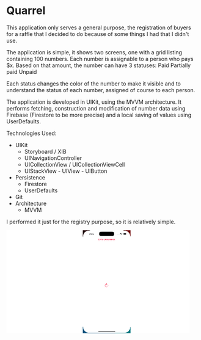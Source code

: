 
# Quarrel

This application only serves a general purpose, the registration of buyers for a raffle that I decided to do because of some things I had that I didn't use.

The application is simple, it shows two screens, one with a grid listing containing 100 numbers. Each number is assignable to a person who pays $x. Based on that amount, the number can have 3 statuses:
Paid
Partially paid
Unpaid

Each status changes the color of the number to make it visible and to understand the status of each number, assigned of course to each person.

The application is developed in UIKit, using the MVVM architecture.
It performs fetching, construction and modification of number data using Firebase (Firestore to be more precise) and a local saving of values using UserDefaults.


Technologies Used:

-  UIKit
    - Storyboard / XIB
    - UINavigationController
    - UICollectionView / UICollectionViewCell
    - UIStackView - UIView - UIButton
- Persistence
    - Firestore
    - UserDefaults
- Git
- Architecture
    - MVVM


I performed it just for the registry purpose, so it is relatively simple. 

![alt text](https://github.com/whoisarte/QuarrelApp/blob/master/Gif.gif "Logo Title Text 1")

